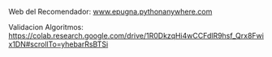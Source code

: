 Web del Recomendador:
www.epugna.pythonanywhere.com

Validacion Algoritmos:
https://colab.research.google.com/drive/1R0DkzqHi4wCCFdlR9hsf_Qrx8Fwix1DN#scrollTo=yhebarRsBTSi

